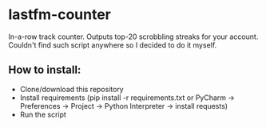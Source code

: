 # lastfm-counter
In-a-row track counter. Outputs top-20 scrobbling streaks for your account. Couldn't find such script anywhere so I decided to do it myself.
## How to install:
- Clone/download this repository
- Install requirements (pip install -r requirements.txt or PyCharm -> Preferences -> Project -> Python Interpreter -> install requests)
- Run the script
